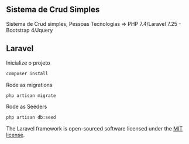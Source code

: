 ## Sistema de Crud Simples 

Sistema de Crud simples, Pessoas
Tecnologias => PHP 7.4/Laravel 7.25 - Bootstrap 4/Jquery

## Laravel
Inicialize o projeto
```sh
composer install
```
Rode as migrations
```sh
php artisan migrate
```
Rode as Seeders
```sh
php artisan db:seed
```


The Laravel framework is open-sourced software licensed under the [MIT license](https://opensource.org/licenses/MIT).
